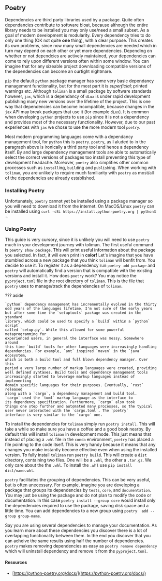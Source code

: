 ## Poetry  
Dependencies are third party libraries used by a package. Quite often 
dependancies contribute to software bloat, because although the entire 
library needs to be installed you may only use/need a small subset. As
a goal of modern development is modularity. Every dependency tries to do 
only one thing (OK not quite **one** thing), with a clear purpose. This 
creates its own problems, since now many small dependencies are needed 
which in turn may depend on each other or yet more dependencies. Depending
on whether or not dependcies are actively maintained, your dependencies 
can come to rely upon different versions often within some window. You 
can imagine that for any sizeable project downloading compatible versions
of the dependencies can become an ourtight nightmare. 

`pip` the default `python` package manager has some very basic dependancy 
management functionality, but for the most part it is *superficial*; printed 
warnings etc. Although `toliman` is a small package by software standards 
however, `jax`, which is a dependancy of `dLux` is under rapid development
publishing many new versions over the lifetime of the project. This is one
way that dependencies can become incompatible, because changes in the `jax`
API may break packages that use it (for example `dLux`). It is common when 
developing `python` projects to use `pip` since it is not a dependency and 
provides most of the necessary functionality. However, due to our past 
experiences with `jax` we chose to use the more modern tool `poetry`.

Most modern programming languages come with a dependancy management tool,
for `python` this is `poetry`. `poetry`, as I aluded to in the paragraph 
above is ironically a third party tool and hence a dependency itself. 
By and large dependency management tools are able to automatically select 
the correct versions of packages too install preventing this type of 
development headache. Moreover, `poetry` also simplifies other common 
processes such as `install`ing, `build`ing and `publish`ing. When working 
with `toliman`, you are unlikely to require much familiarity with `poetry` 
as most/all of the dependencies are already established.

### Installing Poetry  
Unfortunately, `poetry` cannot yet be installed using a package manager 
so you will need to download it from the internet. On MacOS/Linux `poetry` 
can be installed using `curl -sSL https://install.python-poetry.org | python3 -`.


### Using Poetry  
This guide is very cursory, since it is unlikely you will need to use 
`poetry` much in your development journey with toliman. The first useful 
command is `poetry show package`. This will print useful information about
the package you selected. In fact, it will even print in **color!** Let's
imagine that you have stumbled across a new package that you think `toliman`
will benfit from. You decide to use it. To register it as a dependency run 
`poetry add package` and `poetry` will automatically find a version that is 
compatible with the existing versions and install it. How does `poetry` work? 
You may notice the `pyproject.toml` file in the root directory of `toliman`. 
This is the file that `poetry` uses to manage/track the dependencies of 
`toliman`. 

??? aside

    `python` dependency management has incrementally evolved in the thirty 
    odd years of the languages lifetime. I'm not sure of the early years 
    but after some time the `setuptools` package was created in the standard 
    library, which could be used to specify a `build` within a `python` script
    called `setup.py`. While this allowed for some powerful metaprogramming for
    experienced users, in general the interface was messy. Somewhere around 
    this time `build` tools for other languages were increasingly handling 
    dependencies. For example, `ant` inspired `maven` in the `java` ecosystem,
    which is both a build tool and full blown dependency manager. Over this 
    period a very large number of markup languages were created, providing 
    well defined syntaxes. Build tools and dependency management tools 
    increasingly started to leverage markup languages instead of implementing 
    domain specific languages for their purposes. Eventually, `rust` released 
    along with a `cargo`, a dependency management and build tool. 
    `cargo` used the `toml` markup language as the interface to
    its dependency specification. Furthermore, `cargo` also took
    things one step further and automated many processes, so the typical 
    user never interacted with the `cargo.toml`. The `poetry`
    interface is very similar to the `cargo` one.

To install the dependencies for `toliman` simply run `poetry install`. This
will take a while so make sure you have a coffee and a good book nearby.
By default this will install `toliman` in development mode. This just means 
that instead of placing a `.whl` file in the `conda` environment, `poetry` 
has placed a file pointing to the code itself. This is very handy because 
it means that any changes you make instantly become effective even when 
using the installed version. To fully install `toliman` run `poetry build`.
This will create a `dist` directory, containing two files. One will be a 
`.whl`, the other a `.tar.gz`. We only care about the the `.whl`. To install 
the `.whl` use `pip install dist/name.whl`.

`poetry` facilitates the grouping of dependencies. This can be very useful,
but is often unecessary. For example, imagine you are developing a package
that groups its dependencies by `tests`, `core`, and `documentation`. You 
may just be using the package and do not plan to modify the code or 
documentation. In this case `poetry install --group core` would install 
only the dependencies required to use the package, saving disk space 
and a little time. You can add dependencies to a new group using `poetry 
add --group group-name`. 

Say you are using several dependencies to manage your documentation. As 
you learn more about these dependencies you discover there is a lot of 
overlapping functionality between them. In the end you discover that 
you can acheive the same results using half the number of dependencies.
`poetry` makes removing dependencies as easy as `poetry remove dependency`
which will uninstall dependency and remove it from the `pyproject.toml`.

#### Resources  
- [https://python-poetry.org/docs/](https://python-poetry.org/docs/)

